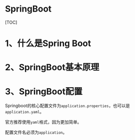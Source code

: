 # SpringBoot

[TOC]

# 1、什么是Spring Boot







# 2、SpringBoot基本原理





# 3、SpringBoot配置

Springboot的核心配置文件为`application.properties`，也可以是`application.yaml`。

官方推荐使用`yaml`格式，因为更加简单。

配置文件名必须为`application`。



